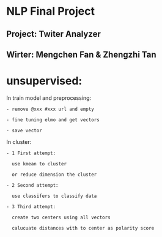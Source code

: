 # NLP Final Project

## Project: Twiter Analyzer

## Wirter: Mengchen Fan & Zhengzhi Tan


  # unsupervised: 

  In train model and preprocessing:
  
    - remove @xxx #xxx url and empty 
    
    - fine tuning elmo and get vectors
    
    - save vector 
    
  In cluster:
  
    - 1 First attempt:
    
      use kmean to cluster 
      
      or reduce dimension the cluster
      
    - 2 Second attempt:
    
      use classifers to classify data
      
    - 3 Third attempt:
    
      create two centers using all vectors
      
      calucuate distances with to center as polarity score
